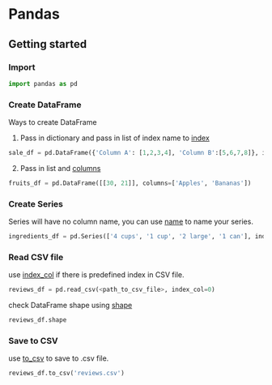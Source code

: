 # Pandas
## Getting started
### Import
```python
import pandas as pd
```
### Create DataFrame
Ways to create DataFrame
1) Pass in dictionary and pass in list of index name to [index]()
```python
sale_df = pd.DataFrame({'Column A': [1,2,3,4], 'Column B':[5,6,7,8]}, index= ['2019 sales', '2020 sales', '2021 sales'])
```
2) Pass in list and [columns]()
```python
fruits_df = pd.DataFrame([[30, 21]], columns=['Apples', 'Bananas'])
```
### Create Series
Series will have no column name, you can use [name]() to name your series.
```python
ingredients_df = pd.Series(['4 cups', '1 cup', '2 large', '1 can'], index = ['Flour', 'Milk', 'Eggs', 'Spam'], name = 'Dinner')
```
### Read CSV file
use [index_col]() if there is predefined index in CSV file. 
```python
reviews_df = pd.read_csv(<path_to_csv_file>, index_col=0)
```
check DataFrame shape using [shape]()
```python
reviews_df.shape
```
### Save to CSV
use [to_csv]() to save to .csv file.
```python
reviews_df.to_csv('reviews.csv')
```
